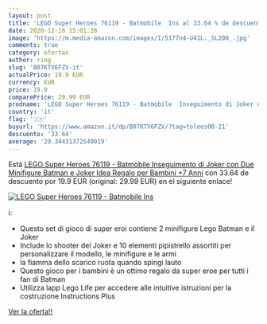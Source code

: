```yaml
---
layout: post
title: 'LEGO Super Heroes 76119 - Batmobile  Ins al 33.64 % de descuento'
date: 2020-12-16 15:01:28
image: 'https://m.media-amazon.com/images/I/5177n4-U41L._SL200_.jpg'
comments: true
category: ofertas
author: ring
slug: 'B07KTV6FZV-it'
actualPrice: 19.9 EUR
currency: EUR
price: 19.9
comparePrice: 29.99 EUR
prodname: 'LEGO Super Heroes 76119 - Batmobile  Inseguimento di Joker con Due Minifigure Batman e Joker  Idea Regalo per Bambini +7 Anni'
country: 'it'
flag: '🇮🇹'
buyurl: 'https://www.amazon.it/dp/B07KTV6FZV/?tag=tolees00-21'
descuento: '33.64'
average: '29.34431372549019'
---
```


Está [LEGO Super Heroes 76119 - Batmobile  Inseguimento di Joker con Due Minifigure Batman e Joker  Idea Regalo per Bambini +7 Anni](https://www.amazon.it/dp/B07KTV6FZV/?tag=tolees00-21) con 33.64 de descuento por 19.9 EUR (original: 29.99 EUR) en el siguiente enlace!

[![LEGO Super Heroes 76119 - Batmobile  Ins](https://m.media-amazon.com/images/I/5177n4-U41L._SL200_.jpg)](https://www.amazon.it/dp/B07KTV6FZV/?tag=tolees00-21)

ℹ️:

- Questo set di gioco di super eroi contiene 2 minifigure Lego Batman e il Joker
- Include lo shooter del Joker e 10 elementi pipistrello assortiti per personalizzare il modello, le minifigure e le armi
- la fiamma dello scarico ruota quando spingi lauto
- Questo gioco per i bambini è un ottimo regalo da super eroe per tutti i fan di Batman
- Utilizza lapp Lego Life per accedere alle intuitive istruzioni per la costruzione Instructions Plus

[Ver la oferta!!](https://www.amazon.it/dp/B07KTV6FZV/?tag=tolees00-21)
